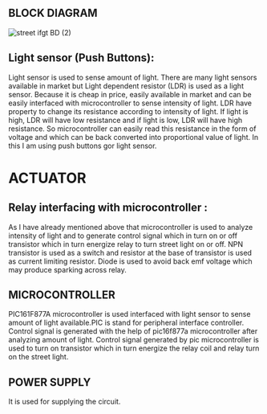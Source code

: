 ## BLOCK DIAGRAM



![street ifgt BD (2)](https://user-images.githubusercontent.com/87614111/155726708-655ed321-67e5-4839-b58f-dad108a8813e.jpg)




## Light sensor (Push Buttons):

Light sensor is used to sense amount of light. There are many light sensors available in market but Light dependent resistor (LDR) is used as a light sensor. Because it is cheap in price, easily available in market and can be easily interfaced with microcontroller to sense intensity of light. LDR have property to change its resistance according to intensity of light. If light is high, LDR will have low resistance and if light is low, LDR will have high resistance. So microcontroller can easily read this resistance in the form of voltage and which can be back converted into proportional value of light. In this I am using push buttons gor light sensor.

# ACTUATOR

## Relay interfacing with microcontroller :

As I have already mentioned above that microcontroller is used to analyze intensity of light and to generate control signal which in turn on or off transistor which in turn energize relay to turn street light on or off. NPN transistor is used as a switch and resistor at the base of transistor is used as current limiting resistor. Diode is used to avoid back emf voltage which may produce sparking across relay.

## MICROCONTROLLER

PIC161F877A microcontroller is used interfaced with light sensor to sense amount of light available.PIC is stand for peripheral interface controller. Control signal is generated with the help of pic16f877a microcontroller after analyzing amount of light. Control signal generated by pic microcontroller is used to turn on transistor which in turn energize the relay coil and relay turn on the street light.

## POWER SUPPLY
It is used for supplying the circuit.
